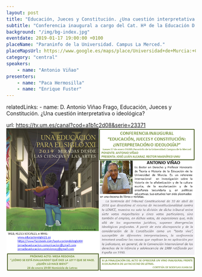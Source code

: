 ```yaml
---
layout: post
title: "Educación, Jueces y Constitución. ¿Una cuestión interpretativa o ideológica?"
subtitle: "Conferencia inaugural a cargo del Cat. Hª de la Educación D. Antonio Viñao Frago"
background: "/img/bg-index.jpg"
eventdate: 2019-01-17 19:00:00 +0100
placeName: "Paraninfo de la Universidad. Campus La Merced."
placeMapsUrl: https://www.google.es/maps/place/Universidad+de+Murcia:+Campus+de+la+Merced/@37.9879088,-1.1281121,17z/data=!3m1!4b1!4m5!3m4!1s0xd6382053e745fa7:0x6673834210068e48!8m2!3d37.9879046!4d-1.1259234
category: "central"
speakers:
    - name: "Antonio Viñao"
presenters:
    - name: "Paca Hermosilla"
    - name: "Enrique Fuster"
---
```

relatedLinks: 
    - name: D. Antonio Viñao Frago, Educación, Jueces y Constitución.  ¿Una cuestión interpretativa o ideológica?   

url: https://tv.um.es/canal?cod=a1b1c2d08&serie=23371
![cartel](/img/posts/pviñao.jpeg)

